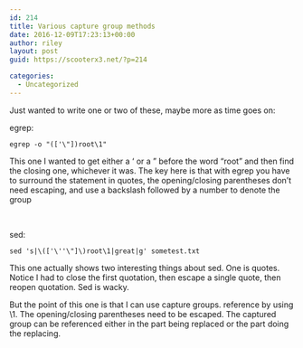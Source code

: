 ```yaml
---
id: 214
title: Various capture group methods
date: 2016-12-09T17:23:13+00:00
author: riley
layout: post
guid: https://scooterx3.net/?p=214

categories:
  - Uncategorized
---
```

Just wanted to write one or two of these, maybe more as time goes on:

egrep:

~~~
egrep -o "(['\"])root\1"
~~~

This one I wanted to get either a &#8216; or a &#8221; before the word &#8220;root&#8221; and then find the closing one, whichever it was. The key here is that with egrep you have to surround the statement in quotes, the opening/closing parentheses don&#8217;t need escaping, and use a backslash followed by a number to denote the group

&nbsp;

sed:

~~~
sed 's|\(['\''\"]\)root\1|great|g' sometest.txt
~~~

This one actually shows two interesting things about sed. One is quotes. Notice I had to close the first quotation, then escape a single quote, then reopen quotation. Sed is wacky.

But the point of this one is that I can use capture groups. reference by using \1. The opening/closing parentheses need to be escaped. The captured group can be referenced either in the part being replaced or the part doing the replacing.
